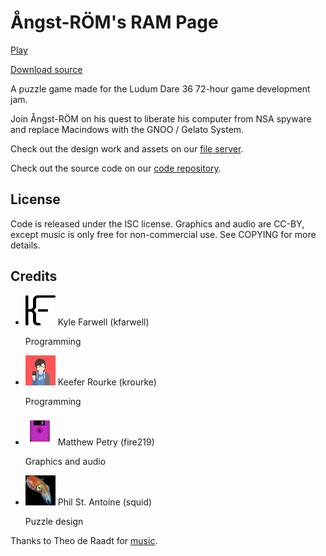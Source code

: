 Ångst-RÖM's RAM Page
====================
<a href="game/index.html" class="btn-large waves-effect waves-light black"><i class="mdi mdi-gamepad-variant left"></i>Play</a>

<a href="source.tar.gz" class="btn waves-effect waves-light black"><i class="mdi mdi-code-tags left"></i>Download source</a>

A puzzle game made for the Ludum Dare 36 72-hour game development jam.

Join Ångst-RÖM on his quest to liberate his computer from NSA spyware and
replace Macindows with the GNOO / Gelato System.

Check out the design work and assets on our
[file server](https://files.gelatolabs.xyz/index.php/s/rrdKB6KPr63ce4O).

Check out the source code on our
[code repository](https://git.gelatolabs.xyz/gelato/angstromsrampage).

License
-------
Code is released under the ISC license. Graphics and audio are CC-BY, except
music is only free for non-commercial use. See COPYING for more details.
                
Credits
-------
<ul class="collection">
  <li class="collection-item avatar">
    <img src="/img/kfarwell.png" class="avatar-img">
    <span class="title">Kyle Farwell (kfarwell)</span>
    <p>Programming</p>
    <a href="https://kfarwell.org/" class="secondary-content"><i class="mdi mdi-web"></i></a>
  </li>
  <li class="collection-item avatar">
    <img src="/img/krourke.png" class="avatar-img">
    <span class="title">Keefer Rourke (krourke)</span>
    <p>Programming</p>
    <a href="https://krourke.org/" class="secondary-content"><i class="mdi mdi-web"></i></a>
  </li>
  <li class="collection-item avatar">
    <img src="/img/fire219.png" class="avatar-img">
    <span class="title">Matthew Petry (fire219)</span>
    <p>Graphics and audio</p>
    <a href="https://fire219.kotori.me/" class="secondary-content"><i class="mdi mdi-web"></i></a>
  </li>
  <li class="collection-item avatar">
    <img src="/img/squid.jpg" class="avatar-img">
    <span class="title">Phil St. Antoine (squid)</span>
    <p>Puzzle design</p>
    <a href="https://phil.guhnoo.org/" class="secondary-content"><i class="mdi mdi-web"></i></a>
  </li>
</ul>

Thanks to Theo de Raadt for [music](http://www.openbsd.org/lyrics.html).
